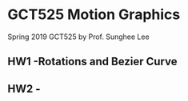 # GCT525 Motion Graphics
Spring 2019 GCT525 by Prof. Sunghee Lee

## HW1 -Rotations and Bezier Curve

## HW2 -
